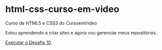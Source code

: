 # html-css-curso-em-video
 Curso de HTML5 e CSS3 do CursoemVideo

Estou aprendendo a criar sites e agora vou gerenciar meus repositórios.

<a href= "https://beapacheco.github.io/html-css-curso-em-video/modulo02/desafios/10/projeto.html">Executar o Desafio 10</a>
